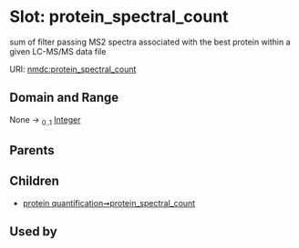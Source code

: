 
# Slot: protein_spectral_count


sum of filter passing MS2 spectra associated with the best protein within a given LC-MS/MS data file

URI: [nmdc:protein_spectral_count](https://microbiomedata/meta/protein_spectral_count)


## Domain and Range

None &#8594;  <sub>0..1</sub> [Integer](types/Integer.md)

## Parents


## Children

 *  [protein quantification➞protein_spectral_count](protein_quantification_protein_spectral_count.md)

## Used by

